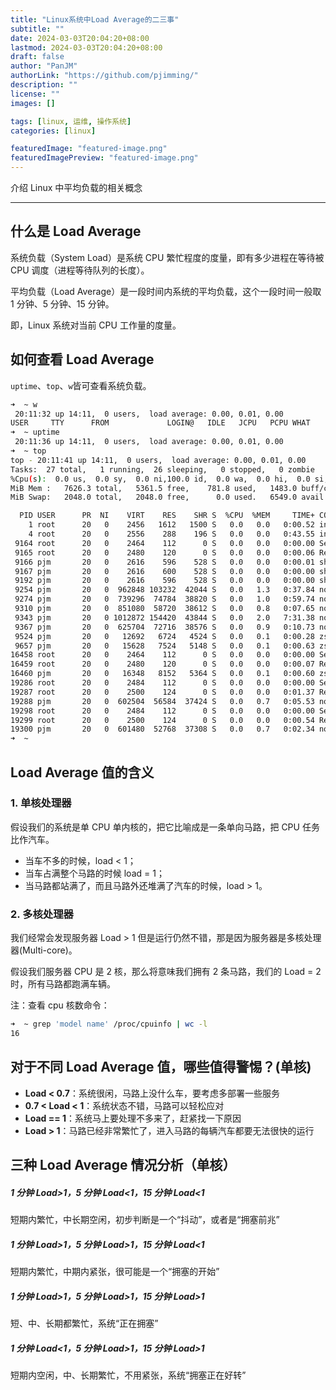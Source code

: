 ```yaml
---
title: "Linux系统中Load Average的二三事"
subtitle: ""
date: 2024-03-03T20:04:20+08:00
lastmod: 2024-03-03T20:04:20+08:00
draft: false
author: "PanJM"
authorLink: "https://github.com/pjimming/"
description: ""
license: ""
images: []

tags: [linux, 运维, 操作系统]
categories: [linux]

featuredImage: "featured-image.png"
featuredImagePreview: "featured-image.png"
---
```


介绍 Linux 中平均负载的相关概念

<!--more-->

---

## 什么是 Load Average

系统负载（System Load）是系统 CPU 繁忙程度的度量，即有多少进程在等待被 CPU 调度（进程等待队列的长度）。

平均负载（Load Average）是一段时间内系统的平均负载，这个一段时间一般取 1 分钟、5 分钟、15 分钟。

即，Linux 系统对当前 CPU 工作量的度量。

## 如何查看 Load Average

`uptime`、`top`、`w`皆可查看系统负载。

```bash
➜  ~ w
 20:11:32 up 14:11,  0 users,  load average: 0.00, 0.01, 0.00
USER     TTY      FROM             LOGIN@   IDLE   JCPU   PCPU WHAT
➜  ~ uptime
 20:11:36 up 14:11,  0 users,  load average: 0.00, 0.01, 0.00
➜  ~ top
top - 20:11:41 up 14:11,  0 users,  load average: 0.00, 0.01, 0.00
Tasks:  27 total,   1 running,  26 sleeping,   0 stopped,   0 zombie
%Cpu(s):  0.0 us,  0.0 sy,  0.0 ni,100.0 id,  0.0 wa,  0.0 hi,  0.0 si,  0.0 st
MiB Mem :   7626.3 total,   5361.5 free,    781.8 used,   1483.0 buff/cache
MiB Swap:   2048.0 total,   2048.0 free,      0.0 used.   6549.0 avail Mem

  PID USER      PR  NI    VIRT    RES    SHR S  %CPU  %MEM     TIME+ COMMAND
    1 root      20   0    2456   1612   1500 S   0.0   0.0   0:00.52 init(Ubuntu-20.
    4 root      20   0    2556    288    196 S   0.0   0.0   0:43.55 init
 9164 root      20   0    2464    112      0 S   0.0   0.0   0:00.00 SessionLeader
 9165 root      20   0    2480    120      0 S   0.0   0.0   0:00.06 Relay(9166)
 9166 pjm       20   0    2616    596    528 S   0.0   0.0   0:00.01 sh
 9167 pjm       20   0    2616    600    528 S   0.0   0.0   0:00.00 sh
 9192 pjm       20   0    2616    596    528 S   0.0   0.0   0:00.00 sh
 9254 pjm       20   0  962848 103232  42044 S   0.0   1.3   0:37.84 node
 9274 pjm       20   0  739296  74784  38820 S   0.0   1.0   0:59.74 node
 9310 pjm       20   0  851080  58720  38612 S   0.0   0.8   0:07.65 node
 9343 pjm       20   0 1012872 154420  43844 S   0.0   2.0   7:31.38 node
 9367 pjm       20   0  625704  72716  38576 S   0.0   0.9   0:10.73 node
 9524 pjm       20   0   12692   6724   4524 S   0.0   0.1   0:00.28 zsh
 9657 pjm       20   0   15628   7524   5148 S   0.0   0.1   0:00.63 zsh
16458 root      20   0    2464    112      0 S   0.0   0.0   0:00.00 SessionLeader
16459 root      20   0    2480    120      0 S   0.0   0.0   0:00.07 Relay(16460)
16460 pjm       20   0   16348   8152   5364 S   0.0   0.1   0:00.60 zsh
19286 root      20   0    2484    112      0 S   0.0   0.0   0:00.00 SessionLeader
19287 root      20   0    2500    124      0 S   0.0   0.0   0:01.37 Relay(19288)
19288 pjm       20   0  602504  56584  37424 S   0.0   0.7   0:05.53 node
19298 root      20   0    2484    112      0 S   0.0   0.0   0:00.00 SessionLeader
19299 root      20   0    2500    124      0 S   0.0   0.0   0:00.54 Relay(19300)
19300 pjm       20   0  601480  52768  37308 S   0.0   0.7   0:02.34 node
➜  ~
```

## Load Average 值的含义

### 1. 单核处理器

假设我们的系统是单 CPU 单内核的，把它比喻成是一条单向马路，把 CPU 任务比作汽车。

- 当车不多的时候，load < 1；
- 当车占满整个马路的时候 load = 1；
- 当马路都站满了，而且马路外还堆满了汽车的时候，load > 1。

### 2. 多核处理器

我们经常会发现服务器 Load > 1 但是运行仍然不错，那是因为服务器是多核处理器(Multi-core)。

假设我们服务器 CPU 是 2 核，那么将意味我们拥有 2 条马路，我们的 Load = 2 时，所有马路都跑满车辆。

注：查看 cpu 核数命令：

```bash
➜  ~ grep 'model name' /proc/cpuinfo | wc -l
16
```

## 对于不同 Load Average 值，哪些值得警惕？(单核)

- **Load < 0.7**：系统很闲，马路上没什么车，要考虑多部署一些服务
- **0.7 < Load < 1**：系统状态不错，马路可以轻松应对
- **Load == 1**：系统马上要处理不多来了，赶紧找一下原因
- **Load > 1**：马路已经非常繁忙了，进入马路的每辆汽车都要无法很快的运行

## 三种 Load Average 情况分析（单核）

##### 1 分钟 Load>1，5 分钟 Load<1，15 分钟 Load<1

短期内繁忙，中长期空闲，初步判断是一个“抖动”，或者是“拥塞前兆”

##### 1 分钟 Load>1，5 分钟 Load>1，15 分钟 Load<1

短期内繁忙，中期内紧张，很可能是一个“拥塞的开始”

##### 1 分钟 Load>1，5 分钟 Load>1，15 分钟 Load>1

短、中、长期都繁忙，系统“正在拥塞”

##### 1 分钟 Load<1，5 分钟 Load>1，15 分钟 Load>1

短期内空闲，中、长期繁忙，不用紧张，系统“拥塞正在好转”
